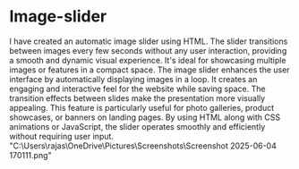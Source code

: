 # Image-slider
I have created an automatic image slider using HTML. The slider transitions between images every few seconds without any user interaction, providing a smooth and dynamic visual experience. It's ideal for showcasing multiple images or features in a compact space.
The image slider enhances the user interface by automatically displaying images in a loop. It creates an engaging and interactive feel for the website while saving space. The transition effects between slides make the presentation more visually appealing. This feature is particularly useful for photo galleries, product showcases, or banners on landing pages. By using HTML along with CSS animations or JavaScript, the slider operates smoothly and efficiently without requiring user input.
"C:\Users\rajas\OneDrive\Pictures\Screenshots\Screenshot 2025-06-04 170111.png"
